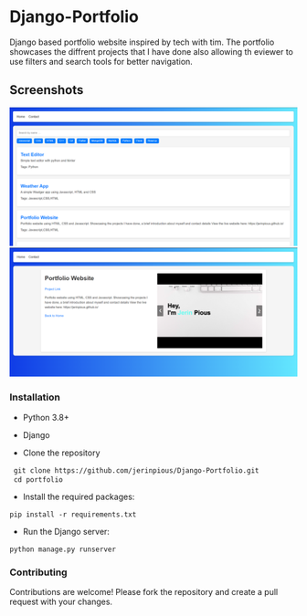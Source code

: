 # Django-Portfolio
Django based portfolio website inspired by tech with tim. The portfolio showcases the diffrent projects that I have done also allowing th eviewer to use filters and search tools for better navigation.

## Screenshots
<img src="images/image1.png" alt="Home Page" width="800"/>
<img src="images/image2.png" alt="Home Page" width="800"/>

### Installation
- Python 3.8+
- Django

- Clone the repository
~~~
 git clone https://github.com/jerinpious/Django-Portfolio.git
 cd portfolio
~~~
- Install the required packages:
~~~
pip install -r requirements.txt
~~~
- Run the Django server:
 ~~~
 python manage.py runserver
 ~~~

### Contributing
Contributions are welcome! Please fork the repository and create a pull request with your changes.
